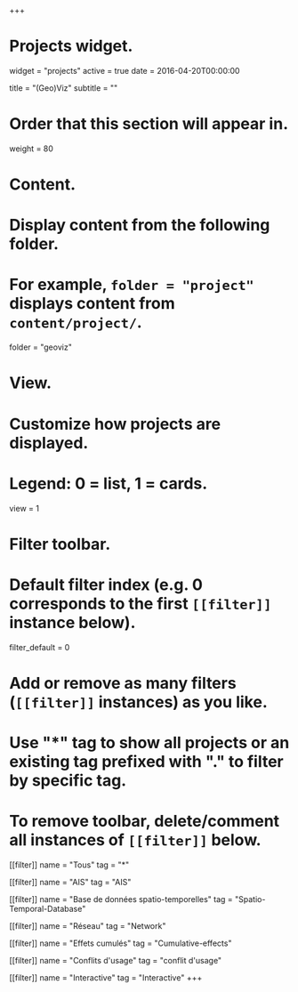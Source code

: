 +++
# Projects widget.
widget = "projects"
active = true
date = 2016-04-20T00:00:00

title = "(Geo)Viz"
subtitle = ""

# Order that this section will appear in.
weight = 80

# Content.
# Display content from the following folder.
# For example, `folder = "project"` displays content from `content/project/`.
folder = "geoviz"

# View.
# Customize how projects are displayed.
# Legend: 0 = list, 1 = cards.
view = 1

# Filter toolbar.

# Default filter index (e.g. 0 corresponds to the first `[[filter]]` instance below).
filter_default = 0

# Add or remove as many filters (`[[filter]]` instances) as you like.
# Use "*" tag to show all projects or an existing tag prefixed with "." to filter by specific tag.
# To remove toolbar, delete/comment all instances of `[[filter]]` below.
[[filter]]
  name = "Tous"
  tag = "*"

[[filter]]
  name = "AIS"
  tag = "AIS"

[[filter]]
  name = "Base de données spatio-temporelles"
  tag = "Spatio-Temporal-Database"
  
[[filter]]
  name = "Réseau"
  tag = "Network"  

[[filter]]
  name = "Effets cumulés"
  tag = "Cumulative-effects"
  
[[filter]]
  name = "Conflits d'usage"
  tag = "conflit d'usage"

[[filter]]
  name = "Interactive"
  tag = "Interactive"
+++


